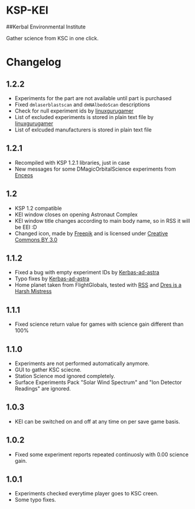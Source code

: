 # KSP-KEI
##Kerbal Environmental Institute

Gather science from KSC in one click.

# Changelog
## 1.2.2
- Experiments for the part are not available until part is purchased
- Fixed `dmlaserblastscan` and `dmNAlbedoScan` descriptions
- Check for null experiment ids by [linuxgurugamer](https://github.com/linuxgurugamer)
- List of excluded experiments is stored in plain text file by [linuxgurugamer](https://github.com/linuxgurugamer)
- List of exlcuded manufacturers is stored in plain text file

## 1.2.1
- Recompiled with KSP 1.2.1 libraries, just in case
- New messages for some DMagicOrbitalScience experiments from [Enceos](http://forum.kerbalspaceprogram.com/index.php?/profile/110725-enceos/)

## 1.2
- KSP 1.2 compatible
- KEI window closes on opening Astronaut Complex
- KEI window title changes according to main body name, so in RSS it will be EEI :D
- Changed icon, made by [Freepik](http://www.freepik.com) and is licensed under [Creative Commons BY 3.0](http://creativecommons.org/licenses/by/3.0/)

## 1.1.2
- Fixed a bug with empty experiment IDs by [Kerbas-ad-astra](https://github.com/Kerbas-ad-astra)
- Typo fixes by [Kerbas-ad-astra](https://github.com/Kerbas-ad-astra)
- Home planet taken from FlightGlobals, tested with [RSS](http://forum.kerbalspaceprogram.com/index.php?/topic/50471-113-real-solar-system-v1140-july-3/) and [Dres is a Harsh Mistress ](http://forum.kerbalspaceprogram.com/index.php?/topic/141142-dres-is-a-harsh-mistress/)

## 1.1.1
- Fixed science return value for games with science gain different than 100%

## 1.1.0
- Experiments are not performed automatically anymore.
- GUI to gather KSC sciecne.
- Station Science mod ignored completely.
- Surface Experiments Pack "Solar Wind Spectrum" and "Ion Detector Readings" are ignored.

## 1.0.3
- KEI can be switched on and off at any time on per save game basis.

## 1.0.2
- Fixed some experiment reports repeated continuosly with 0.00 science gain.

## 1.0.1
- Experiments checked everytime player goes to KSC creen.
- Some typo fixes.
